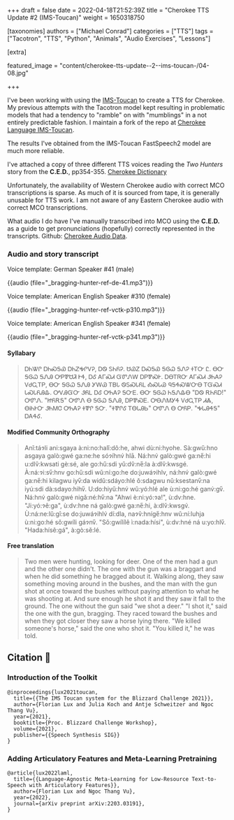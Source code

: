 +++
draft = false
date = 2022-04-18T21:52:39Z
title = "Cherokee TTS Update #2 (IMS-Toucan)"
weight = 1650318750

[taxonomies]
authors = ["Michael Conrad"]
categories = ["TTS"]
tags = ["Tacotron", "TTS", "Python", "Animals", "Audio Exercises", "Lessons"]

[extra]

featured_image = "content/cherokee-tts-update--2--ims-toucan-/04-08.jpg"

+++

I've been working with using the [IMS-Toucan](https://github.com/DigitalPhonetics/IMS-Toucan) to
create a TTS for Cherokee. My previous attempts with the Tacotron model kept resulting in
problematic models that had a tendency to "ramble" on with "mumblings" in a not entirely
predictable fashion. I maintain a fork of the repo at [Cherokee Language IMS-Toucan](https://github.com/CherokeeLanguage/IMS-Toucan).

The results I've obtained from the IMS-Toucan FastSpeech2 model are much more reliable.

I've attached a copy of three different TTS voices reading the *Two Hunters* story from the **C.E.D.**, pp354-355. [Cherokee Dictionary](https://cherokeedictionary.net/grammar)

<!-- more -->

Unfortunately, the availability of Western Cherokee audio with correct MCO transcriptions is sparse. As much of it is sourced from tape, it is generally unusable for TTS work. I am not aware of any Eastern Cherokee audio with correct MCO transcriptions.

What audio I do have I've manually transcribed into MCO using the **C.E.D.** as a guide to get
pronunciations (hopefully) correctly represented in the transcripts. Github: [Cherokee Audio Data](https://github.com/CherokeeLanguage/cherokee-audio-data).

### Audio and story transcript

Voice template: German Speaker #41 (male)

{{audio (file="_bragging-hunter-ref-de-41.mp3")}}

Voice template: American English Speaker #310 (female)

{{audio (file="_bragging-hunter-ref-vctk-p310.mp3")}}

Voice template: American English Speaker #341 (female)

{{audio (file="_bragging-hunter-ref-vctk-p341.mp3")}}


#### Syllabary

> ᎠᏂᏔᎵ ᎠᏂᏍᎦᏯ ᎠᏂᏃᎭᎵᏙᎮ, ᎠᏫ ᏚᏂᏲᎮ. ᏌᏊᏃ ᎠᏍᎦᏯ ᎦᎶᏇ ᎦᏁᎮ ᏐᎢᏅ Ꮭ. ᎾᏅ ᎦᎶᏇ ᎦᏁᎯ ᎤᏢᏈᏌᏘ ᎨᏎ, ᎠᎴ ᎪᎱᏍᏗ ᏳᏛᏁᎳ ᎠᏢᏈᏍᎨ. ᎠᎾᎢᏒᏅ ᎪᎱᏍᏗ ᏭᏂᎪᎮ ᏙᏧᏩᎢᏢ, ᎾᏅ ᎦᎶᏇ ᎦᏁᎯ ᎩᎳᏊ
> ᎢᏴᏓ ᏫᏚᏍᏓᏲᏞ ᎣᏍᏓᏊ ᏄᎦᏎᏍᏔᏅᎾ ᎢᏳᏍᏗ ᏓᏍᏓᏲᎯᎲ. ᎤᏙᎯᏳᏅ ᏭᏲᏞ ᎠᎴ ᎤᏂᎪᎮ ᎦᏅᎬ. ᎾᏅ ᎦᎶᏇ ᏂᎦᏁᎲᎾ "ᎠᏫ ᎡᏂᏲᎠ!" ᎤᏛᏁ. "ᏥᏲᎡᎦ" ᎤᏛᏁ Ꮎ ᎦᎶᏇ ᎦᏁᎯ, ᎠᏢᏈᏍᎬ. ᎤᎾᏁᎷᎩᏎ ᏙᏧᏩᎢᏢ ᏗᏜ, ᎾᎥᏂᎨᏅ ᏭᏂᎷᏣ ᎤᏂᎪᎮ ᏐᏈᎵ ᎦᏅ. "ᏐᏈᎵᎴ ᎢᎾᏓᎯᏏ" ᎤᏛᏁ Ꮎ ᎤᏲᏢ. "ᎭᏓᎯᏎᎦ" ᎠᎪᏎᎴ.

#### Modified Community Orthography

> Anǐ:táɂli ani:sgaya à:ni:no:halǐ:dô:he, ahwi dù:ni:hyohe. Sà:gwű:hno asgaya galò:gwé ga:ne:he sóɂíhnv́ hlā. Ná:hnv́ galò:gwé ga:ne̋:hi u:dlv̌:kwsati gè:sé, ale go:hű:sdi yǔ:dv̂:ne̋:la à:dlv̌:kwsgé. À:ná:ɂi:sv̋:hnv go:hű:sdi wǔ:ní:go:he do:juwáɂihlv, ná:hnv́ galò:gwé ga:ne̋:hi kilagwu iyv̋:da widǔ:sdáyo:hlé ǒ:sdagwu nǔ:ksestanv̋:na iyú:sdi dà:sdayo:hihv̋. U:do:hiyű:hnv́ wǔ:yó:hlé ale ù:ni:go:hé ganv́:gv̋. Ná:hnv́ galò:gwé nigǎ:né:hv̋:na "Ahwi è:ni:yó:ɂa!", ù:dv:hne. "Ji:yó:ɂê:ga", ù:dv:hne ná galò:gwé ga:ne̋:hi, à:dlv̌:kwsgv́. Ù:ná:ne:lǔ:gî:se do:juwáɂihlv́ dí:dla, naɂv̌:hníge̋:hnv wǔ:ní:luhja ù:ni:go:hé sǒ:gwíli gáɂnv̋. "Sǒ:gwílílê ì:nada:hísi", ù:dv:hné ná u:yo:hlv̋. "Hada:hísê:gá", à:gò:sě:lé.

#### Free translation

> Two men were hunting, looking for deer. One of the men had a gun and the other one didn't. The one with the gun was a braggart and when he did something he bragged about it. Walking along, they saw something moving around in the bushes, and the man with the gun shot at once toward the bushes without paying attention to what he was shooting at. And sure enough he shot it and they saw it fall to the ground. The one without the gun said "we shot a deer." "I shot it," said the one with the gun, bragging. They raced toward the bushes and when they got closer they saw a horse lying there. "We killed someone's horse," said the one who shot it. "You killed it," he was told.

## Citation 🐧

### Introduction of the Toolkit
```
@inproceedings{lux2021toucan,
  title={{The IMS Toucan system for the Blizzard Challenge 2021}},
  author={Florian Lux and Julia Koch and Antje Schweitzer and Ngoc Thang Vu},
  year={2021},
  booktitle={Proc. Blizzard Challenge Workshop},
  volume={2021},
  publisher={{Speech Synthesis SIG}}
}
```

### Adding Articulatory Features and Meta-Learning Pretraining
```
@article{lux2022laml,
  title={{Language-Agnostic Meta-Learning for Low-Resource Text-to-Speech with Articulatory Features}},
  author={Florian Lux and Ngoc Thang Vu},
  year={2022},
  journal={arXiv preprint arXiv:2203.03191},
}
```
